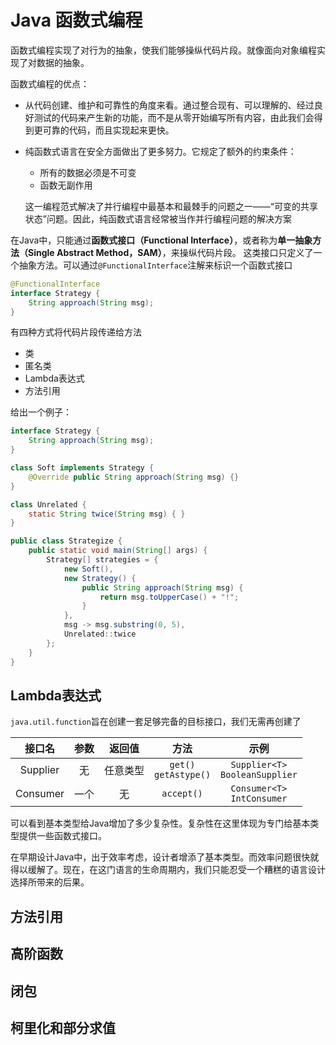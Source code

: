 # Java 函数式编程

函数式编程实现了对行为的抽象，使我们能够操纵代码片段。就像面向对象编程实现了对数据的抽象。

函数式编程的优点：

- 从代码创建、维护和可靠性的角度来看。通过整合现有、可以理解的、经过良好测试的代码来产生新的功能，而不是从零开始编写所有内容，由此我们会得到更可靠的代码，而且实现起来更快。

- 纯函数式语言在安全方面做出了更多努力。它规定了额外的约束条件：

	- 所有的数据必须是不可变
	- 函数无副作用

	这一编程范式解决了并行编程中最基本和最棘手的问题之一——“可变的共享状态”问题。因此，纯函数式语言经常被当作并行编程问题的解决方案



在Java中，只能通过**函数式接口（Functional Interface）**，或者称为**单一抽象方法（Single Abstract Method，SAM）**，来操纵代码片段。 这类接口只定义了一个抽象方法。可以通过`@FunctionalInterface`注解来标识一个函数式接口

~~~java
@FunctionalInterface
interface Strategy {
    String approach(String msg);
}
~~~

有四种方式将代码片段传递给方法

- 类
- 匿名类
- Lambda表达式
- 方法引用

给出一个例子：

~~~java
interface Strategy {
    String approach(String msg);
}

class Soft implements Strategy {
    @Override public String approach(String msg) {}
}

class Unrelated {
    static String twice(String msg) { }
}

public class Strategize {
    public static void main(String[] args) {
        Strategy[] strategies = {
            new Soft(),
            new Strategy() {                    
                public String approach(String msg) {
                    return msg.toUpperCase() + "!";
                }
            },
            msg -> msg.substring(0, 5),      
            Unrelated::twice                    
        };
    }
}
~~~



## Lambda表达式

`java.util.function`旨在创建一套足够完备的目标接口，我们无需再创建了

|  接口名  | 参数 |  返回值  |           方法            |                示例                 |
| :------: | :--: | :------: | :-----------------------: | :---------------------------------: |
| Supplier |  无  | 任意类型 | `get()`<br/>`getAstype()` | `Supplier<T>`<br/>`BooleanSupplier` |
| Consumer | 一个 |    无    |        `accept()`         |  `Consumer<T>`<br />`IntConsumer`   |

 可以看到基本类型给Java增加了多少复杂性。复杂性在这里体现为专门给基本类型提供一些函数式接口。

在早期设计Java中，出于效率考虑，设计者增添了基本类型。而效率问题很快就得以缓解了。现在，在这门语言的生命周期内，我们只能忍受一个糟糕的语言设计选择所带来的后果。



## 方法引用

## 高阶函数

## 闭包

## 柯里化和部分求值

